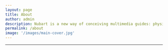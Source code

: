 ```yaml
---
layout: page
title: About
author: admin
description: Nubart is a new way of conceiving multimedia guides: physical and digital at the same time. Our cards can be monetised and they reach an amazing take-up rate. We provide usage stats, anonymous data about your audience and an easy interface pefect for digitally unsavvy visitors.
permalink: /about
image: '/images/main-cover.jpg'
---
```


***